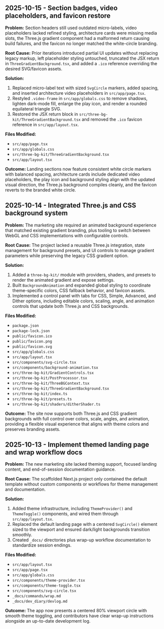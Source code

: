 ## 2025-10-15 - Section badges, video placeholders, and favicon restore

**Problem:** Section headers still used outdated micro-labels, video placeholders lacked refined styling, architecture cards were missing media slots, the Three.js gradient component had a malformed return causing build failures, and the favicon no longer matched the white-circle branding.

**Root Cause:** Prior iterations introduced partial UI updates without replacing legacy markup, left placeholder styling untouched, truncated the JSX return in `ThreeGradientBackground.tsx`, and added a `.ico` reference overriding the desired SVG/favicon assets.

**Solution:**
1. Replaced micro-label text with sized `SvgCircle` markers, added spacing, and inserted architecture video placeholders in `src/app/page.tsx`.
2. Restyled `.video-frame` in `src/app/globals.css` to remove shadows, lighten dark-mode fill, enlarge the play icon, and render a rounded equilateral triangle SVG.
3. Restored the JSX return block in `src/three-bg-kit/ThreeGradientBackground.tsx` and removed the `.ico` favicon reference in `src/app/layout.tsx`.

**Files Modified:**
- `src/app/page.tsx`
- `src/app/globals.css`
- `src/three-bg-kit/ThreeGradientBackground.tsx`
- `src/app/layout.tsx`

**Outcome:** Landing sections now feature consistent white circle markers with balanced spacing, architecture cards include dedicated video placeholders, the play icon and background styling align with the updated visual direction, the Three.js background compiles cleanly, and the favicon reverts to the branded white circle.

## 2025-10-14 - Integrated Three.js and CSS background system

**Problem:** The marketing site required an animated background experience that matched existing gradient branding, plus tooling to switch between WebGL and CSS implementations with configurable controls.

**Root Cause:** The project lacked a reusable Three.js integration, state management for background presets, and UI controls to manage gradient parameters while preserving the legacy CSS gradient option.

**Solution:**
1. Added a `three-bg-kit/` module with providers, shaders, and presets to render the animated gradient and expose settings.
2. Built `BackgroundAnimation` and expanded global styling to coordinate theme-specific colors, CSS fallback behavior, and favicon assets.
3. Implemented a control panel with tabs for CSS, Simple, Advanced, and Dither options, including editable colors, scaling, angle, and animation controls that update both Three.js and CSS backgrounds.

**Files Modified:**
- `package.json`
- `package-lock.json`
- `public/favicon.ico`
- `public/favicon.png`
- `public/favicon.svg`
- `src/app/globals.css`
- `src/app/layout.tsx`
- `src/components/svg-circle.tsx`
- `src/components/background-animation.tsx`
- `src/three-bg-kit/GradientControls.tsx`
- `src/three-bg-kit/PostProcessor.tsx`
- `src/three-bg-kit/ThreeBGContext.tsx`
- `src/three-bg-kit/ThreeGradientBackground.tsx`
- `src/three-bg-kit/index.ts`
- `src/three-bg-kit/presets.ts`
- `src/three-bg-kit/shaders/ditherShader.ts`

**Outcome:** The site now supports both Three.js and CSS gradient backgrounds with full control over colors, scale, angles, and animation, providing a flexible visual experience that aligns with theme colors and preserves branding assets.

## 2025-10-13 - Implement themed landing page and wrap workflow docs

**Problem:** The new marketing site lacked theming support, focused landing content, and end-of-session documentation guidance.

**Root Cause:** The scaffolded Next.js project only contained the default template without custom components or workflows for theme management and documentation.

**Solution:**
1. Added theme infrastructure, including `ThemeProvider()` and `ThemeToggle()` components, and wired them through `src/app/layout.tsx`.
2. Replaced the default landing page with a centered `SvgCircle()` element sized to the viewport and ensured dark/light backgrounds transition smoothly.
3. Created `_docs/` directories plus wrap-up workflow documentation to standardize session endings.

**Files Modified:**
- `src/app/layout.tsx`
- `src/app/page.tsx`
- `src/app/globals.css`
- `src/components/theme-provider.tsx`
- `src/components/theme-toggle.tsx`
- `src/components/svg-circle.tsx`
- `_docs/commands/wrap.md`
- `_docs/dev_diary/devlog.md`

**Outcome:** The app now presents a centered 80% viewport circle with smooth theme toggling, and contributors have clear wrap-up instructions alongside an up-to-date development log.
